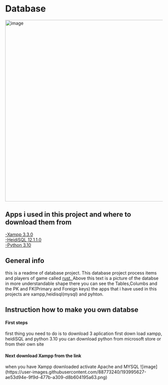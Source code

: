 # Database
<img width="581" alt="image" src="https://user-images.githubusercontent.com/88773240/191476561-c557624c-891d-41b2-99bf-2b5ba6ad6824.png">

<H2>Apps i used in this project and where to download them from</H2>
<A href="https://www.apachefriends.org"> -Xampp 3.3.0 </A> <BR>
<A href="https://www.heidisql.com/download.php"> -HeidiSQL 12.1.1.0 </A> <BR>
<A href="https://www.python.org/downloads/"> -Python 3.10 </A> <BR>

<H2> General info </H2>

this is a readme of database project. This database project process items and players of game called <A href="https://facepunch.com/games/rust"> rust. </A>
Above this text is a picture of the databse in more understandable shape there you can see the Tables,Columbs and the PK and FK(Primary and Foreign keys)
the apps that i have used in this projects are xampp,heidisql(mysql) and pyhton.<BR>
  <H2>Instruction how to make you own databse</H2>
  <H4>First steps</H4>
  first thing you need to do is to download 3 aplication
  first down load xampp, heidiSQL and python 3.10
  you can download python from microsoft store or from their own site
  <H4>Next download Xampp from the link</H4>
when you have Xampp downloaded activate Apache and MYSQL
![image](https://user-images.githubusercontent.com/88773240/193995627-ae53d94e-9f9d-477b-a309-d8b604195a63.png)




